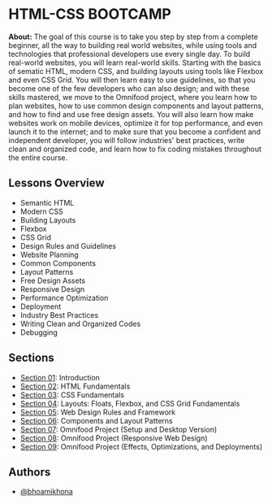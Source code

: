 # HTML-CSS BOOTCAMP

**About:** The goal of this course is to take you step by step from a complete beginner, all the way to building real world websites, while using tools and technologies that professional developers use every single day. To build real-world websites, you will learn real-world skills. Starting with the basics of sematic HTML, modern CSS, and building layouts using tools like Flexbox and even CSS Grid. You will then learn easy to use guidelines, so that you become one of the few developers who can also design; and with these skills mastered, we move to the Omnifood project, where you learn how to plan websites, how to use common design components and layout patterns, and how to find and use free design assets. You will also learn how make websites work on mobile devices, optimize it for top performance, and even launch it to the internet; and to make sure that you become a confident and independent developer, you will follow industries' best practices, write clean and organized code, and learn how to fix coding mistakes throughout the entire course.

## Lessons Overview

- Semantic HTML
- Modern CSS
- Building Layouts
- Flexbox
- CSS Grid
- Design Rules and Guidelines
- Website Planning
- Common Components
- Layout Patterns
- Free Design Assets
- Responsive Design
- Performance Optimization
- Deployment
- Industry Best Practices
- Writing Clean and Organized Codes
- Debugging

## Sections

- [Section 01](https://github.com/bhoamikhona/html-css-bootcamp/tree/main/Section%2001): Introduction
- [Section 02](https://github.com/bhoamikhona/html-css-bootcamp/tree/main/Section%2002): HTML Fundamentals
- [Section 03](): CSS Fundamentals
- [Section 04](): Layouts: Floats, Flexbox, and CSS Grid Fundamentals
- [Section 05](): Web Design Rules and Framework
- [Section 06](): Components and Layout Patterns
- [Section 07](): Omnifood Project (Setup and Desktop Version)
- [Section 08](): Omnifood Project (Responsive Web Design)
- [Section 09](): Omnifood Project (Effects, Optimizations, and Deployments)

## Authors

- [@bhoamikhona](https://github.com/bhoamikhona)
